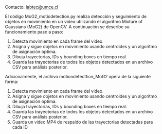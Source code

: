 Contacto: labtec@umce.cl

El código MoG2_motiodetection.py realiza detección y seguimiento de objetos en movimiento en un video utilizando el algoritmo Mixture of Gaussians (MoG2) de OpenCV. A continuación se describe su funcionamiento paso a paso:

1) Detecta movimiento en cada frame del video.
2) Asigna y sigue objetos en movimiento usando centroides y un algoritmo de asignación óptima.
3) Dibuja trayectorias, IDs y bounding boxes en tiempo real.
4) Guarda las trayectorias de todos los objetos detectados en un archivo CSV para análisis posterior.

Adicionalmente, el archivo motiondetecttion_MoG2 opera de la siguiente forma:
1) Detecta movimiento en cada frame del video.
2) Asigna y sigue objetos en movimiento usando centroides y un algoritmo de asignación óptima.
3) Dibuja trayectorias, IDs y bounding boxes en tiempo real.
4) Guarda las trayectorias de todos los objetos detectados en un archivo CSV para análisis posterior.
5) Guarda un video MP4 de respaldo de las trayectorias detectadas para  cada ID
